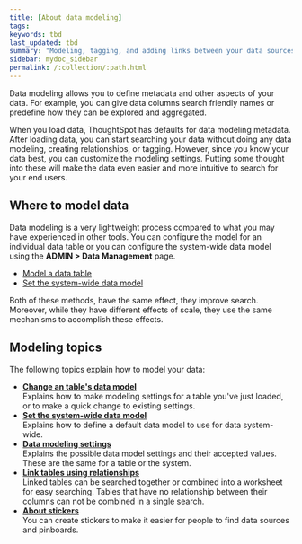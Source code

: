 ```yaml
---
title: [About data modeling]
tags:
keywords: tbd
last_updated: tbd
summary: "Modeling, tagging, and adding links between your data sources can make the data even easier to search."
sidebar: mydoc_sidebar
permalink: /:collection/:path.html
---
```

Data modeling allows you to define metadata and other aspects of your data.  For
example, you can give data columns search friendly names or predefine how they
can be explored and aggregated.

When you load data, ThoughtSpot has defaults for data modeling metadata. After
loading data, you can start searching your data without doing any data modeling,
creating relationships, or tagging. However, since you know your data best, you
can customize the modeling settings. Putting some thought into these will make
the data even easier and more intuitive to search for your end users.


## Where to model data

Data modeling is a very lightweight process compared to what you may have
experienced in other tools.  You can configure the model for an individual
data table or you can configure the system-wide data model using the **ADMIN > Data
Management** page.

* [Model a data table](/admin/data-modeling/model-data-in-UI.html)
* [Set the system-wide data model](/admin/data-modeling/edit-model-file.html#)

Both of these methods, have the same effect, they improve search. Moreover,
while they have different effects of scale, they use the same mechanisms to
accomplish these effects.

## Modeling topics

The following topics explain how to model your data:

- **[Change an table's data model](/admin/data-modeling/model-data-in-UI.html)**  
Explains how to make modeling settings for a table you've just loaded, or to make a quick change to existing settings.
- **[Set the system-wide data model](/admin/data-modeling/edit-model-file.html)**  
Explains how to define a default data model to use for data system-wide.
- **[Data modeling settings](/admin/data-modeling/data-modeling-settings.html)**  
Explains the possible data model settings and their accepted values. These are the same for a table or the system.
- **[Link tables using relationships](/admin/data-modeling/about-relationships.html)**  
Linked tables can be searched together or combined into a worksheet for easy searching. Tables that have no relationship between their columns can not be combined in a single search.
- **[About stickers](/admin/data-modeling/stickers-concept.html)**  
 You can create stickers to make it easier for people to find data sources and pinboards.
